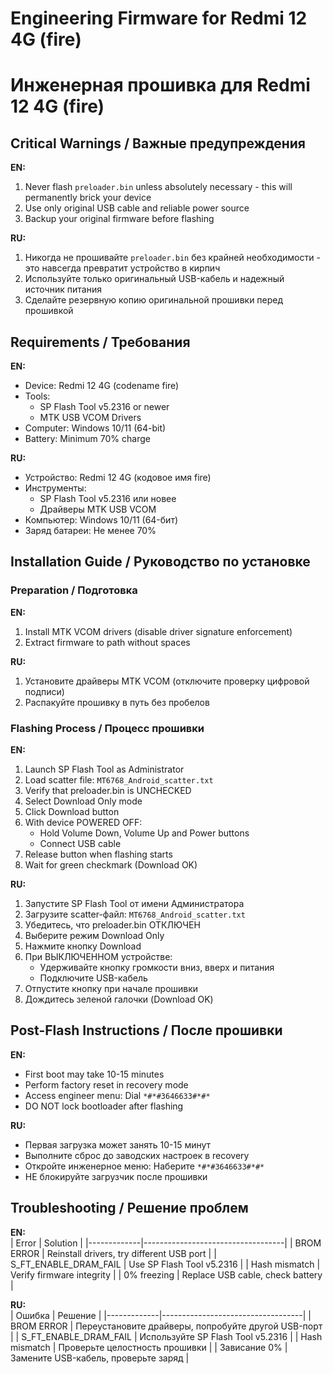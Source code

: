 # Engineering Firmware for Redmi 12 4G (fire)
# Инженерная прошивка для Redmi 12 4G (fire)

## Critical Warnings / Важные предупреждения
**EN:**  
1. Never flash `preloader.bin` unless absolutely necessary - this will permanently brick your device  
2. Use only original USB cable and reliable power source  
3. Backup your original firmware before flashing  

**RU:**  
1. Никогда не прошивайте `preloader.bin` без крайней необходимости - это навсегда превратит устройство в кирпич  
2. Используйте только оригинальный USB-кабель и надежный источник питания  
3. Сделайте резервную копию оригинальной прошивки перед прошивкой  

## Requirements / Требования
**EN:**  
- Device: Redmi 12 4G (codename fire)  
- Tools:  
  - SP Flash Tool v5.2316 or newer  
  - MTK USB VCOM Drivers  
- Computer: Windows 10/11 (64-bit)  
- Battery: Minimum 70% charge  

**RU:**  
- Устройство: Redmi 12 4G (кодовое имя fire)  
- Инструменты:  
  - SP Flash Tool v5.2316 или новее  
  - Драйверы MTK USB VCOM  
- Компьютер: Windows 10/11 (64-бит)  
- Заряд батареи: Не менее 70%  

## Installation Guide / Руководство по установке
### Preparation / Подготовка
**EN:**  
1. Install MTK VCOM drivers (disable driver signature enforcement)  
2. Extract firmware to path without spaces  

**RU:**  
1. Установите драйверы MTK VCOM (отключите проверку цифровой подписи)  
2. Распакуйте прошивку в путь без пробелов  

### Flashing Process / Процесс прошивки
**EN:**  
1. Launch SP Flash Tool as Administrator  
2. Load scatter file: `MT6768_Android_scatter.txt`  
3. Verify that preloader.bin is UNCHECKED  
4. Select Download Only mode  
5. Click Download button  
6. With device POWERED OFF:  
   - Hold Volume Down, Volume Up and Power buttons
   - Connect USB cable  
7. Release button when flashing starts  
8. Wait for green checkmark (Download OK)  

**RU:**  
1. Запустите SP Flash Tool от имени Администратора  
2. Загрузите scatter-файл: `MT6768_Android_scatter.txt`  
3. Убедитесь, что preloader.bin ОТКЛЮЧЕН  
4. Выберите режим Download Only  
5. Нажмите кнопку Download  
6. При ВЫКЛЮЧЕННОМ устройстве:  
   - Удерживайте кнопку громкости вниз, вверх и питания
   - Подключите USB-кабель  
7. Отпустите кнопку при начале прошивки  
8. Дождитесь зеленой галочки (Download OK)  

## Post-Flash Instructions / После прошивки
**EN:**  
- First boot may take 10-15 minutes  
- Perform factory reset in recovery mode  
- Access engineer menu: Dial `*#*#3646633#*#*`  
- DO NOT lock bootloader after flashing  

**RU:**  
- Первая загрузка может занять 10-15 минут  
- Выполните сброс до заводских настроек в recovery  
- Откройте инженерное меню: Наберите `*#*#3646633#*#*`  
- НЕ блокируйте загрузчик после прошивки  

## Troubleshooting / Решение проблем
**EN:**  
| Error       | Solution                          |
|-------------|-----------------------------------|
| BROM ERROR  | Reinstall drivers, try different USB port |
| S_FT_ENABLE_DRAM_FAIL | Use SP Flash Tool v5.2316 |
| Hash mismatch | Verify firmware integrity         |
| 0% freezing | Replace USB cable, check battery |

**RU:**  
| Ошибка      | Решение                           |
|-------------|-----------------------------------|
| BROM ERROR  | Переустановите драйверы, попробуйте другой USB-порт |
| S_FT_ENABLE_DRAM_FAIL | Используйте SP Flash Tool v5.2316 |
| Hash mismatch | Проверьте целостность прошивки   |
| Зависание 0% | Замените USB-кабель, проверьте заряд |

